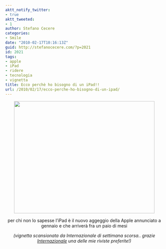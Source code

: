 ```yaml
---
aktt_notify_twitter:
- true
aktt_tweeted:
- 1
author: Stefano Cecere
categories:
- Smile
date: "2010-02-17T10:16:13Z"
guid: http://stefanocecere.com/?p=2021
id: 2021
tags:
- apple
- iPad
- ridere
- tecnologia
- vignetta
title: Ecco perchè ho bisogno di un iPad!!
url: /2010/02/17/ecco-perche-ho-bisogno-di-un-ipad/
---
```


<p style="text-align: center">
  <a href="http://stefanocecere.com/wp-content/uploads/sites/3/2010/02/ipad.jpg"><img class="aligncenter size-full wp-image-2022" title="ipad" src="http://stefanocecere.com/wp-content/uploads/sites/3/2010/02/ipad.jpg" alt="" width="448" height="357" srcset="http://stefanocecere.com/wp-content/uploads/sites/3/2010/02/ipad.jpg 640w, http://stefanocecere.com/wp-content/uploads/sites/3/2010/02/ipad-300x239.jpg 300w" sizes="(max-width: 448px) 100vw, 448px" /></a><em></em>
</p>

<p style="text-align: center">
  per chi non lo sapesse l&#8217;iPad è il nuovo aggeggio della Apple annunciato a gennaio e che arriverà fra un paio di mesi
</p>

<p style="text-align: center">
  <em>(vignetta scansionata da Internazionale di settimana scorsa.. grazie </em><a href="http://www.internazionale.it"><em>Internazionale</em></a><em> una delle mie riviste preferite!)</em>
</p>